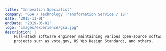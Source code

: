 ```yaml
---
title: "Innovation Specialist"
company: "GSA / Technology Transformation Service / 18F"
date: "2015-11-01"
endDate: "2019-03-01"
logo: "images/experience/gsa.jpg"
description: |
    Full-stack software engineer maintaining various open-source software
    projects such as vote.gov, US Web Design Standards, and others.
---
```

